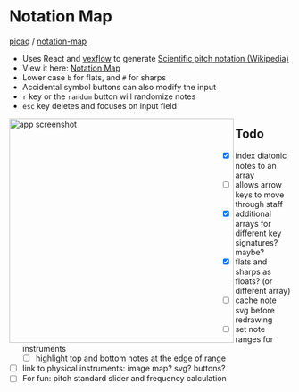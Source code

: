 # Notation Map
[picaq](https://github.com/picaq) / [notation-map](https://github.com/picaq/notation-map)
- Uses React and [vexflow](https://github.com/0xfe/vexflow) to generate [Scientific pitch notation (Wikipedia)](https://en.wikipedia.org/wiki/Scientific_pitch_notation) 
- View it here: [Notation Map](https://picaq.github.io/notation-map/)
- Lower case `b` for flats, and `#` for sharps
- Accidental symbol buttons can also modify the input
- `r` key or the `random` button will randomize notes
- `esc` key deletes and focuses on input field
<img src="https://github.com/picaq/notation-map/assets/34908590/fd54358a-9404-4c7a-adee-ca340152276b" alt="app screenshot" width="402" align=left>

## Todo
- [x] index diatonic notes to an array
  - [ ] allows arrow keys to move through staff
  - [x] additional arrays for different key signatures? maybe?
- [x] flats and sharps as floats? (or different array)
- [ ] cache note svg before redrawing
- [ ] set note ranges for instruments
  - [ ] highlight top and bottom notes at the edge of range 
- [ ] link to physical instruments: image map? svg? buttons?
- [ ] For fun: pitch standard slider and frequency calculation
